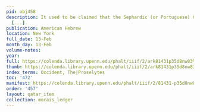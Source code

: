 ```yaml
---
pid: obj458
description: It used to be claimed that the Sephardic (or Portuguese) Congregation
  [...].
publication: American Hebrew
location: New York
full_date: 13-Feb
month_day: 13-Feb
volume-notes:
year:
full: https://colenda.library.upenn.edu/phalt/iiif/2/ark81431p35d8nw83%2FSHA256E-s8392922--d9495b46db8447b50d283a70e15eb9a0406e20c6b2d0bebda0cb10ebf7fd42a1.jpeg/full/3500,/0/default.jpg
thumb: https://colenda.library.upenn.edu/phalt/iiif/2/ark81431p35d8nw83%2FSHA256E-s8392922--d9495b46db8447b50d283a70e15eb9a0406e20c6b2d0bebda0cb10ebf7fd42a1.jpeg/full/!200,200/0/default.jpg
index_terms: Occident, The|Proselytes
toc: '472'
manifest: https://colenda.library.upenn.edu/phalt/iiif/2/81431-p35d8nw83/manifest
order: '457'
layout: qatar_item
collection: morais_ledger
---
```

